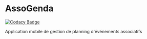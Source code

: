 # AssoGenda

[![Codacy Badge](https://api.codacy.com/project/badge/Grade/726fc6a1a7514acc91f321082a3d2b51)](https://www.codacy.com/app/Bouquet2/AssoGenda?utm_source=github.com&utm_medium=referral&utm_content=Bouquet2/AssoGenda&utm_campaign=badger)

Application mobile de gestion de planning d'événements associatifs
